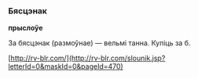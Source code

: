 ### Бясцэнак
**прыслоўе**

За бясцэнак (размоўнае) — вельмі танна. Купіць за б.

<a rel="author">[http://rv-blr.com/](http://rv-blr.com/slounik.jsp?letterId=0&maskId=0&pageId=470)</a>
